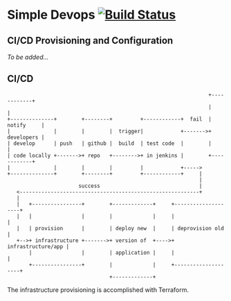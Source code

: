 # Simple Devops [![Build Status](https://jenkinsvm1.eastus.cloudapp.azure.com/jenkins/job/tstringer/job/simple-api/job/master/badge/icon)](https://jenkinsvm1.eastus.cloudapp.azure.com/jenkins/job/tstringer/job/simple-api/job/master/)

## CI/CD Provisioning and Configuration

*To be added...*

## CI/CD

```
                                                                 +------------+
                                                                 |            |
+--------------+        +--------+         +------------+  fail  | notify     |
|              |        |        |  trigger|            +------->+ developers |
| develop      | push   | github |  build  | test code  |        |            |
| code locally +------->+ repo   +-------->+ in jenkins |        +------------+
|              |        |        |         |            +----->
+--------------+        +--------+         +------------+     |
                                                              |
                       success                                |
   <----------------------------------------------------------+
   |
   |   +----------------+        +-------------+     +--------------------+
   |   |                |        |             |     |                    |
   |   | provision      |        | deploy new  |     | deprovision old    |
   +-->+ infrastructure +------->+ version of  +---->+ infrastructure/app |
       |                |        | application |     |                    |
       +----------------+        |             |     +--------------------+
                                 +-------------+
```

The infrastructure provisioning is accomplished with Terraform.
